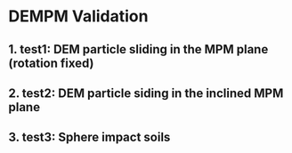 # DEMPM Validation

## 1. test1: DEM particle sliding in the MPM plane (rotation fixed)

## 2. test2: DEM particle siding in the inclined MPM plane

## 3. test3: Sphere impact soils
